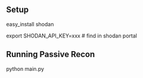 ## Setup
easy_install shodan

export SHODAN_API_KEY=xxx # find in shodan portal

## Running Passive Recon
python main.py
